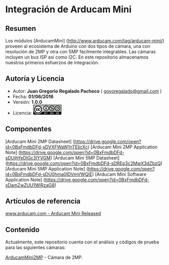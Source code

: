 # Integración de Arducam Mini

## Resumen

Los módulos [ArducamMini] (http://www.arducam.com/tag/arducam-mini/) proveen al
ecosistema de Arduino con dos tipos de cámara, una con resolución de 2MP y otra
con 5MP fácilmente integrables.
Las cámaras incluyen un bus ISP así como I2C.
En este repositorio almacenamos nuestros primeros esfuerzos de integración.


## Autoría y Licencia

- Autor: **Juan Gregorio Regalado Pacheco** ( goyoregalado@gmail.com )
- Fecha: **01/06/2016**
- Versión: **1.0.0**
- Licencia: [![Creative Commons 4.0 logo](img/cc40.png)](http://creativecommons.org/licenses/by-nc-sa/4.0/)

## Componentes

[Arducam Mini 2MP Datasheet] (https://drive.google.com/open?id=0BxFmdbDFd-sDVXFWaW1nTEljcXc)
[Arducam Mini 2MP Application Note] (https://drive.google.com/open?id=0BxFmdbDFd-sDUjhYeDlGc3lYVGM)
[Arducam Mini 5MP Datasheet] (https://drive.google.com/open?id=0BxFmdbDFd-sDREp3c2MwX3dZbzQ)
[Arducam Mini 5MP Application Note] (https://drive.google.com/open?id=0BxFmdbDFd-sDU0hma0lDVmVWQlE)
[Arducam Mini Software Application Note] (https://drive.google.com/open?id=0BxFmdbDFd-sDamZwZUU1WlRzaG8)

## Artículos de referencia

[www.arducam.com - Arducam Mini Released ](http://www.arducam.com/tag/arducam-mini/)

## Contenido

Actualmente, este repositorio cuenta con el análisis y códigos de prueba para
las siguientes cámaras:

[ArducamMini2MP](ArducamMini2MP/) - Cámara de 2MP.
